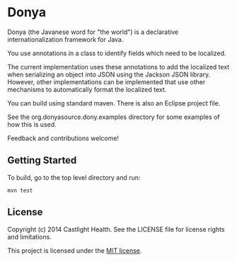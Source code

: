 # Donya

Donya (the Javanese word for "the world") is a declarative internationalization framework for Java.

You use annotations in a class to identify fields which need to be localized.  

The current implementation uses these annotations to add the localized text when serializing an object
into JSON using the Jackson JSON library.  However, other implementations can be implemented that use
other mechanisms to automatically format the localized text.

You can build using standard maven.  There is also an Eclipse project file.

See the org.donyasource.dony.examples directory for some examples of how this is used.

Feedback and contributions welcome!

## Getting Started
	
To build, go to the top level directory and run:
	
	mvn test

## License

Copyright (c) 2014 Castlight Health. See the LICENSE file for license rights and limitations.

This project is licensed under the [MIT license](http://opensource.org/licenses/MIT).

